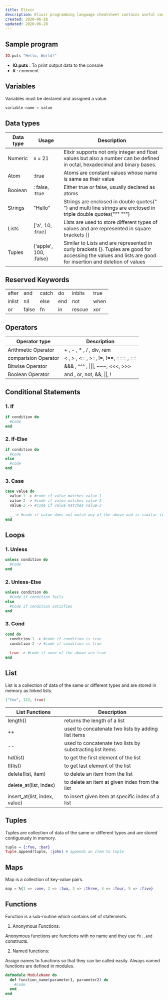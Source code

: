 ```yaml
---
title: Elixir
description: Elixir programming language cheatsheet contains useful code syntax which is handy while coding.
created: 2020-06-28
updated: 2020-06-28
---
```

## Sample program

```elixir
IO.puts "Hello, World!"
```
* **IO.puts** : To print output data to the console
* **#** : comment

## Variables
Variables must be declared and assigned a value.

```elixir
variable-name = value
```
## Data types

| Data type| Usage| Description|
|----|----|----|
| Numeric| x = 21 | Elixir supports not only integer and float values but also a number can be defined in octal, hexadecimal and binary bases.|
| Atom| :true | Atoms are constant values whose name is same as their value|
| Boolean | : false, :true| Either true or false, usually declared as atoms|
| Strings| "Hello"| Strings are enclosed in double quotes(" ") and multi line strings are enclosed in triple double quotes(""" """)|
| Lists| \['a', 10, :true\]| Lists are used to store different types of values and are represented in square brackets []|
| Tuples| {'apple', 100, :false} | Similar to Lists and are represented in curly brackets {}. Tuples are good for accessing the values and lists are good for insertion and deletion of values|

## Reserved Keywords

|||||||
|----|----|----|----|----|----|
| after | and | catch | do | inbits | true|
| inlist | nil | else | end | not |  when|
| or| false | fn | in | rescue |   xor |


## Operators
| Operator type | Description|
|----|-----|
| Arithmetic Operator|+ , - , * , / , div, rem|
| comparision Operator| < , > , <= , >=, !=, !==, === , ==|
| Bitwise Operator| &&& , ^^^ , \|\|\|, ~~~, <<<, >>>|
| Boolean Operator| and , or, not, &&, \|\|, ! |

## Conditional Statements

### 1. If

```elixir
if condition do
  #Code 
end
```
### 2. If-Else

```elixir
if condition do
  #Code 
else
  #code
end
```
### 3. Case

```elixir
case value do
  value-1 -> #code if value matches value-1
  value-2 -> #code if value matches value-2
  value-3 -> #code if value matches value-3
  ...
  _ -> #code if value does not match any of the above and is similar to default in switch
end
```

## Loops
### 1. Unless

```elixir
unless condition do
  #Code 
end
```

### 2. Unless-Else

```elixir
unless condition do
  #Code if condition fails
else
  #Code if condition satisfies
end
```
### 3. Cond

```elixir
cond do
  condition-1 -> #code if condition is true
  condition-2 -> #code if condition is true
  ...
  true -> #code if none of the above are true
end
```

## List

List is a collection of data of the same or different types and are stored in memory as linked lists.

```elixir
["foo", 123, true]
```

|List Functions| Description|
|----|----|
| length()| returns the length of a list|
| ++ | used to concatenate two lists by adding list items|
| -- | used to concatenate two lists by substracting list items|
| hd(list)| to get the first element of the list|
| tl(list)| to get last element of the list|
|  delete(list, item) | to delete an item from the list|
| delete_at(list, index) | to delete an item at given index from the list|
|insert_at(list, index, value)| to insert given item at specific index of a list|

## Tuples

Tuples are collection of data of the same or different types and are stored contiguously in memory.

```elixir
tuple = {:foo, :bar}
Tuple.append(tuple, :john) # appends an item to tuple
```

## Maps

Map is a collection of key-value pairs.

```elixir
map = %{1 => :one, 2 => :two, 3 => :three, 4 => :four, 5 => :five}
```

## Functions

Function is a sub-routine which contains set of statements. 

1. Anonymous Functions:

Anonymous functions are functions with no name and they use  `fn..end` constructs.

2. Named functions:

Assign names to functions so that they can be called easily. Always named functions are defined in modules.

```elixir
defmodule ModuleName do
  def function_name(parameter1, parameter2) do
    #code 
  end
end
```
